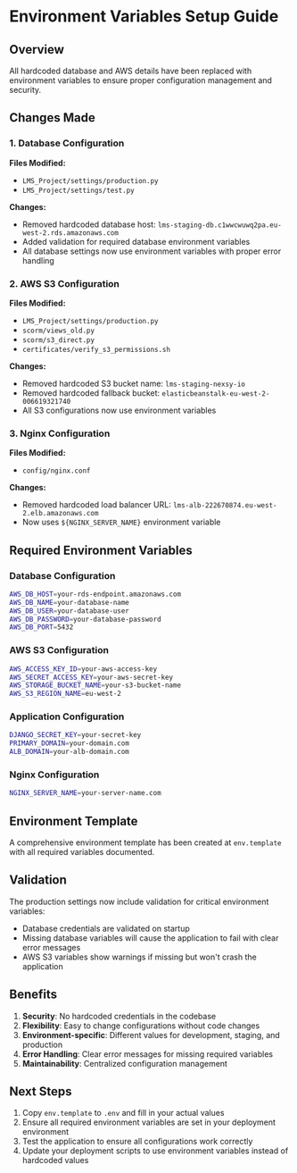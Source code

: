 # Environment Variables Setup Guide

## Overview
All hardcoded database and AWS details have been replaced with environment variables to ensure proper configuration management and security.

## Changes Made

### 1. Database Configuration
**Files Modified:**
- `LMS_Project/settings/production.py`
- `LMS_Project/settings/test.py`

**Changes:**
- Removed hardcoded database host: `lms-staging-db.c1wwcwuwq2pa.eu-west-2.rds.amazonaws.com`
- Added validation for required database environment variables
- All database settings now use environment variables with proper error handling

### 2. AWS S3 Configuration
**Files Modified:**
- `LMS_Project/settings/production.py`
- `scorm/views_old.py`
- `scorm/s3_direct.py`
- `certificates/verify_s3_permissions.sh`

**Changes:**
- Removed hardcoded S3 bucket name: `lms-staging-nexsy-io`
- Removed hardcoded fallback bucket: `elasticbeanstalk-eu-west-2-006619321740`
- All S3 configurations now use environment variables

### 3. Nginx Configuration
**Files Modified:**
- `config/nginx.conf`

**Changes:**
- Removed hardcoded load balancer URL: `lms-alb-222670874.eu-west-2.elb.amazonaws.com`
- Now uses `${NGINX_SERVER_NAME}` environment variable

## Required Environment Variables

### Database Configuration
```bash
AWS_DB_HOST=your-rds-endpoint.amazonaws.com
AWS_DB_NAME=your-database-name
AWS_DB_USER=your-database-user
AWS_DB_PASSWORD=your-database-password
AWS_DB_PORT=5432
```

### AWS S3 Configuration
```bash
AWS_ACCESS_KEY_ID=your-aws-access-key
AWS_SECRET_ACCESS_KEY=your-aws-secret-key
AWS_STORAGE_BUCKET_NAME=your-s3-bucket-name
AWS_S3_REGION_NAME=eu-west-2
```

### Application Configuration
```bash
DJANGO_SECRET_KEY=your-secret-key
PRIMARY_DOMAIN=your-domain.com
ALB_DOMAIN=your-alb-domain.com
```

### Nginx Configuration
```bash
NGINX_SERVER_NAME=your-server-name.com
```

## Environment Template
A comprehensive environment template has been created at `env.template` with all required variables documented.

## Validation
The production settings now include validation for critical environment variables:
- Database credentials are validated on startup
- Missing database variables will cause the application to fail with clear error messages
- AWS S3 variables show warnings if missing but won't crash the application

## Benefits
1. **Security**: No hardcoded credentials in the codebase
2. **Flexibility**: Easy to change configurations without code changes
3. **Environment-specific**: Different values for development, staging, and production
4. **Error Handling**: Clear error messages for missing required variables
5. **Maintainability**: Centralized configuration management

## Next Steps
1. Copy `env.template` to `.env` and fill in your actual values
2. Ensure all required environment variables are set in your deployment environment
3. Test the application to ensure all configurations work correctly
4. Update your deployment scripts to use environment variables instead of hardcoded values
